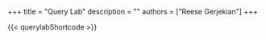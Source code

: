 +++ 
title = "Query Lab"
description = ""
authors = ["Reese Gerjekian"]
+++

{{< querylabShortcode >}}
